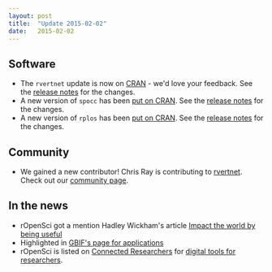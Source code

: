 ```yaml
---
layout: post
title:  "Update 2015-02-02"
date:   2015-02-02
---
```


## Software

* The `rvertnet` update is now on [CRAN](http://cran.r-project.org/web/packages/rvertnet/index.html) - we'd love your feedback. See the [release notes](https://github.com/ropensci/rvertnet/releases/tag/v0.2.2) for the changes. 
* A new version of `spocc` has been [put on CRAN](http://cran.r-project.org/web/packages/spocc/index.html). See the [release notes](https://github.com/ropensci/spocc/releases/tag/v0.2.4) for the changes. 
* A new version of `rplos` has been [put on CRAN](http://cran.r-project.org/web/packages/rplos/index.html). See the [release notes](https://github.com/ropensci/rplos/releases/tag/v0.4.6) for the changes. 

## Community

* We gained a new contributor! Chris Ray is contributing to [rvertnet](https://github.com/ropensci/rvertnet). Check out our [community page](http://ropensci.org/community/#community).

## In the news

* rOpenSci got a mention Hadley Wickham's article [Impact the world by being useful](http://bulletin.imstat.org/2014/12/hadley-wickham-impact-the-world-by-being-useful/)
* Highlighted in [GBIF's page for applications](http://www.gbif.org/usingdata/dataapplications)
* rOpenSci is listed on [Connected Researchers](http://connectedresearchers.com/) for [digital tools for researchers](http://connectedresearchers.com/online-tools-for-researchers/).
